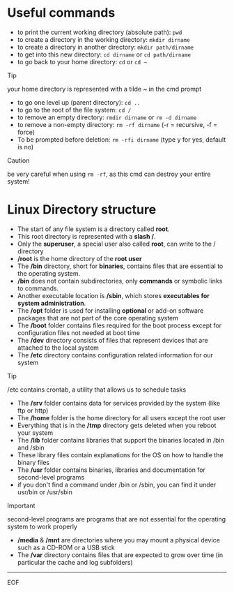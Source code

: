 # Useful commands

- to print the current working directory (absolute path): `pwd`    
- to create a directory in the working directory: `mkdir dirname`  
- to create a directory in another directory: `mkdir path/dirname`
- to get into this new directory: `cd dirname`  or `cd path/dirname`  
- to go back to your home directory: `cd` or `cd ~`  

>[!tip]
>your home directory is represented with a tilde ~ in the cmd prompt

- to go one level up (parent directory): `cd ..`  
- to go to the root of the file system: `cd /`  
- to remove an empty directory: `rmdir dirname` or `rm -d dirname`
- to remove a non-empty directory: `rm -rf dirname` (-r = recursive, -f = force)  
- To be prompted before deletion: `rm -rfi dirname`  (type y for yes, default is no)

>[!caution]
>be very careful when using `rm -rf`, as this cmd can destroy your entire system!

# Linux Directory structure

- The start of any file system is a directory called **root**.  
- This root directory is represented with a **slash /**.
- Only the **superuser**, a special user also called **root**, can write to the / directory
- **/root** is the home directory of the **root user**
- The **/bin** directory, short for **binaries**, contains files that are essential to the operating system.
- **/bin** does not contain subdirectories, only **commands** or symbolic links to commands.
- Another executable location is **/sbin**, which stores **executables for system administration**.
- The **/opt** folder is used for installing **optional** or add-on software packages that are not part of the core operating system
- The **/boot** folder contains files required for the boot process except for configuration files not needed at boot time
- The **/dev** directory consists of files that represent devices that are attached to the local system
- The **/etc** directory contains configuration related information for our system

>[!tip]
>/etc contains crontab, a utility that allows us to schedule tasks

- The **/srv** folder contains data for services provided by the system (like ftp or http)
- The **/home** folder is the home directory for all users except the root user
- Everything that is in the **/tmp** directory gets deleted when you reboot your system
- The **/lib** folder contains libraries that support the binaries located in /bin and /sbin
- These library files contain explanations for the OS on how to handle the binary files
- The **/usr** folder contains binaries, libraries and documentation for second-level programs
- if you don't find a command under /bin or /sbin, you can find it under usr/bin or /usr/sbin

>[!important]
>second-level programs are programs that are not essential for the operating system to work properly 

- **/media** & **/mnt** are directories where you may mount a physical device such as a CD-ROM or a USB stick
- The **/var** directory contains files that are expected to grow over time (in particular the cache and log subfolders)

---
EOF
